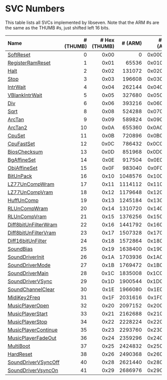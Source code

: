 # SVC Numbers

This table lists all SVCs implemented by libseven.
Note that the ARM #s are the same as the THUMB #s, just shifted left 16 bits.

Name                    | # (THUMB) | # Hex (THUMB) | # (ARM) | # Hex (ARM)
:-----------------------|----------:|--------------:|--------:|-----------:
[SoftReset]             |         0 |          0x00 |       0 |   0x000000
[RegisterRamReset]      |         1 |          0x01 |   65536 |   0x010000
[Halt]                  |         2 |          0x02 |  131072 |   0x020000
[Stop]                  |         3 |          0x03 |  196608 |   0x030000
[IntrWait]              |         4 |          0x04 |  262144 |   0x040000
[VBlankIntrWait]        |         5 |          0x05 |  327680 |   0x050000
[Div]                   |         6 |          0x06 |  393216 |   0x060000
[Sqrt]                  |         8 |          0x08 |  524288 |   0x070000
[ArcTan]                |         9 |          0x09 |  589824 |   0x090000
[ArcTan2]               |        10 |          0x0A |  655360 |   0x0A0000
[CpuSet]                |        11 |          0x0B |  720896 |   0x0B0000
[CpuFastSet]            |        12 |          0x0C |  786432 |   0x0C0000
[BiosChecksum]          |        13 |          0x0D |  851968 |   0x0D0000
[BgAffineSet]           |        14 |          0x0E |  917504 |   0x0E0000
[ObjAffineSet]          |        15 |          0x0F |  983040 |   0x0F0000
[BitUnPack]             |        16 |          0x10 | 1048576 |   0x100000
[LZ77UnCompWram]        |        17 |          0x11 | 1114112 |   0x110000
[LZ77UnCompVram]        |        18 |          0x12 | 1179648 |   0x120000
[HuffUnComp]            |        19 |          0x13 | 1245184 |   0x130000
[RLUnCompWram]          |        20 |          0x14 | 1310720 |   0x140000
[RLUnCompVram]          |        21 |          0x15 | 1376256 |   0x150000
[Diff8bitUnFilterWram]  |        22 |          0x16 | 1441792 |   0x160000
[Diff8bitUnFilterVram]  |        23 |          0x17 | 1507328 |   0x170000
[Diff16bitUnFilter]     |        24 |          0x18 | 1572864 |   0x180000
[SoundBias]             |        25 |          0x19 | 1638400 |   0x190000
[SoundDriverInit]       |        26 |          0x1A | 1703936 |   0x1A0000
[SoundDriverMode]       |        27 |          0x1B | 1769472 |   0x1B0000
[SoundDriverMain]       |        28 |          0x1C | 1835008 |   0x1C0000
[SoundDriverVSync]      |        29 |          0x1D | 1900544 |   0x1D0000
[SoundChannelClear]     |        30 |          0x1E | 1966080 |   0x1E0000
[MidiKey2Freq]          |        31 |          0x1F | 2031616 |   0x1F0000
[MusicPlayerOpen]       |        32 |          0x20 | 2097152 |   0x200000
[MusicPlayerStart]      |        33 |          0x21 | 2162688 |   0x210000
[MusicPlayerStop]       |        34 |          0x22 | 2228224 |   0x220000
[MusicPlayerContinue]   |        35 |          0x23 | 2293760 |   0x230000
[MusicPlayerFadeOut]    |        36 |          0x24 | 2359296 |   0x240000
[MultiBoot]             |        37 |          0x25 | 2424832 |   0x250000
[HardReset]             |        38 |          0x26 | 2490368 |   0x260000
[SoundDriverVSyncOff]   |        40 |          0x28 | 2621440 |   0x280000
[SoundDriverVsyncOn]    |        41 |          0x29 | 2686976 |   0x290000

[SoftReset]: ./svc.md/#svcsoftreset
[RegisterRamReset]: ./svc.md/#svcregisterramreset
[Halt]: ./svc.md/#svchalt
[Stop]: ./svc.md/#svcstop
[IntrWait]: ./svc.md/#svcintrwait
[VBlankIntrWait]: ./svc.md/#svcvblankintrwait
[Div]: ./svc.md/#svcdiv
[Sqrt]: ./svc.md/#svcsqrt
[ArcTan]: ./svc.md/#svcarctan
[ArcTan2]: ./svc.md/#svcarctan2
[CpuSet]: ./svc.md/#svccpuset
[CpuFastSet]: ./svc.md/#svccpufastset
[BiosChecksum]: ./svc.md/#svcbioschecksum
[BgAffineSet]: ./svc.md/#svcbgaffineset
[ObjAffineSet]: ./svc.md/#svcobjaffineset
[BitUnPack]: ./svc.md/#svcbitunpack
[LZ77UnCompWram]: ./svc.md/#svclz77uncompwram
[LZ77UnCompVram]: ./svc.md/#svclz77uncompvram
[HuffUnComp]: ./svc.md/#svchuffuncomp
[RLUnCompWram]: ./svc.md/#svcrluncompwram
[RLUnCompVram]: ./svc.md/#svcrluncompvram
[Diff8bitUnFilterWram]: ./svc.md/#svcdiff8bitunfilterwram
[Diff8bitUnFilterVram]: ./svc.md/#svcdiff8bitunfiltervram
[Diff16bitUnFilter]: ./svc.md/#svcdiff16bitunfilter
[SoundBias]: ./svc.md/#svcsoundbias
[SoundDriverInit]: ./svc.md/#svcsounddriverinit
[SoundDriverMode]: ./svc.md/#svcsounddrivermode
[SoundDriverMain]: ./svc.md/#svcsounddrivermain
[SoundDriverVSync]: ./svc.md/#svcsounddrivervsync
[SoundChannelClear]: ./svc.md/#svcsoundchannelclear
[MidiKey2Freq]: ./svc.md/#svcmidikey2freq
[MusicPlayerOpen]: ./svc.md/#svcmusicplayeropen
[MusicPlayerStart]: ./svc.md/#svcmusicplayerstart
[MusicPlayerStop]: ./svc.md/#svcmusicplayerstop
[MusicPlayerContinue]: ./svc.md/#svcmusicplayercontinue
[MusicPlayerFadeOut]: ./svc.md/#svcmusicplayerfadeout
[MultiBoot]: ./svc.md/#svcmultiboot
[HardReset]: ./svc.md/#svchardreset
[SoundDriverVSyncOff]: ./svc.md/#svcsounddrivervsyncoff
[SoundDriverVsyncOn]: ./svc.md/#svcsounddrivervsyncon
